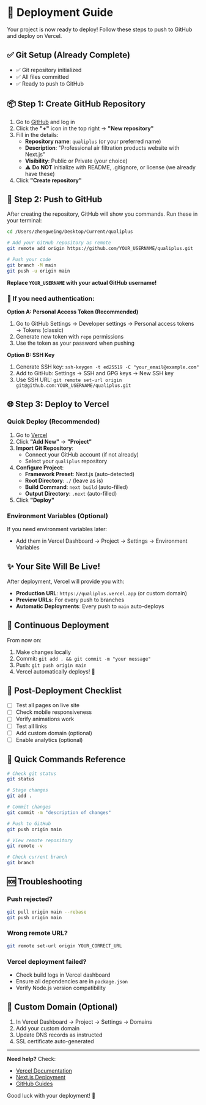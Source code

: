 # 🚀 Deployment Guide

Your project is now ready to deploy! Follow these steps to push to GitHub and deploy on Vercel.

## ✅ Git Setup (Already Complete)

- ✅ Git repository initialized
- ✅ All files committed
- ✅ Ready to push to GitHub

## 📦 Step 1: Create GitHub Repository

1. Go to [GitHub](https://github.com) and log in
2. Click the **"+"** icon in the top right → **"New repository"**
3. Fill in the details:
   - **Repository name**: `qualiplus` (or your preferred name)
   - **Description**: "Professional air filtration products website with Next.js"
   - **Visibility**: Public or Private (your choice)
   - ⚠️ **Do NOT** initialize with README, .gitignore, or license (we already have these)
4. Click **"Create repository"**

## 🔗 Step 2: Push to GitHub

After creating the repository, GitHub will show you commands. Run these in your terminal:

```bash
cd /Users/zhengweing/Desktop/Current/qualiplus

# Add your GitHub repository as remote
git remote add origin https://github.com/YOUR_USERNAME/qualiplus.git

# Push your code
git branch -M main
git push -u origin main
```

**Replace `YOUR_USERNAME` with your actual GitHub username!**

### 🔐 If you need authentication:

**Option A: Personal Access Token (Recommended)**

1. Go to GitHub Settings → Developer settings → Personal access tokens → Tokens (classic)
2. Generate new token with `repo` permissions
3. Use the token as your password when pushing

**Option B: SSH Key**

1. Generate SSH key: `ssh-keygen -t ed25519 -C "your_email@example.com"`
2. Add to GitHub: Settings → SSH and GPG keys → New SSH key
3. Use SSH URL: `git remote set-url origin git@github.com:YOUR_USERNAME/qualiplus.git`

## 🌐 Step 3: Deploy to Vercel

### Quick Deploy (Recommended)

1. Go to [Vercel](https://vercel.com)
2. Click **"Add New"** → **"Project"**
3. **Import Git Repository**:
   - Connect your GitHub account (if not already)
   - Select your `qualiplus` repository
4. **Configure Project**:
   - **Framework Preset**: Next.js (auto-detected)
   - **Root Directory**: `./` (leave as is)
   - **Build Command**: `next build` (auto-filled)
   - **Output Directory**: `.next` (auto-filled)
5. Click **"Deploy"**

### Environment Variables (Optional)

If you need environment variables later:

- Add them in Vercel Dashboard → Project → Settings → Environment Variables

## ✨ Your Site Will Be Live!

After deployment, Vercel will provide you with:

- **Production URL**: `https://qualiplus.vercel.app` (or custom domain)
- **Preview URLs**: For every push to branches
- **Automatic Deployments**: Every push to `main` auto-deploys

## 🔄 Continuous Deployment

From now on:

1. Make changes locally
2. Commit: `git add . && git commit -m "your message"`
3. Push: `git push origin main`
4. Vercel automatically deploys! 🎉

## 🎯 Post-Deployment Checklist

- [ ] Test all pages on live site
- [ ] Check mobile responsiveness
- [ ] Verify animations work
- [ ] Test all links
- [ ] Add custom domain (optional)
- [ ] Enable analytics (optional)

## 📝 Quick Commands Reference

```bash
# Check git status
git status

# Stage changes
git add .

# Commit changes
git commit -m "description of changes"

# Push to GitHub
git push origin main

# View remote repository
git remote -v

# Check current branch
git branch
```

## 🆘 Troubleshooting

### Push rejected?

```bash
git pull origin main --rebase
git push origin main
```

### Wrong remote URL?

```bash
git remote set-url origin YOUR_CORRECT_URL
```

### Vercel deployment failed?

- Check build logs in Vercel dashboard
- Ensure all dependencies are in `package.json`
- Verify Node.js version compatibility

## 🎨 Custom Domain (Optional)

1. In Vercel Dashboard → Project → Settings → Domains
2. Add your custom domain
3. Update DNS records as instructed
4. SSL certificate auto-generated

---

**Need help?** Check:

- [Vercel Documentation](https://vercel.com/docs)
- [Next.js Deployment](https://nextjs.org/docs/deployment)
- [GitHub Guides](https://guides.github.com/)

Good luck with your deployment! 🚀
